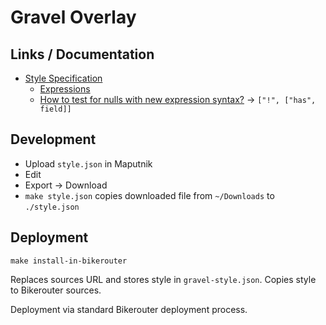 # Gravel Overlay

## Links / Documentation

- [Style Specification](https://docs.mapbox.com/mapbox-gl-js/style-spec/)
  - [Expressions](https://docs.mapbox.com/mapbox-gl-js/style-spec/expressions/)
  - [How to test for nulls with new expression syntax?](https://github.com/mapbox/mapbox-gl-js/issues/5761) → `["!", ["has", field]]`

## Development

- Upload `style.json` in Maputnik
- Edit
- Export → Download
- `make style.json` copies downloaded file from `~/Downloads` to `./style.json`

## Deployment

```shell
make install-in-bikerouter
```

Replaces sources URL and stores style in `gravel-style.json`. Copies style to Bikerouter sources.

Deployment via standard Bikerouter deployment process.
